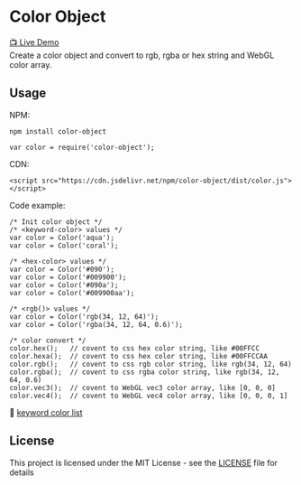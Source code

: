 Color Object
======

[📺 Live Demo](https://vincent7128.github.io/color-object/)  
Create a color object and convert to rgb, rgba or hex string and WebGL color array.

## Usage
NPM:
```
npm install color-object

var color = require('color-object');
```
CDN:
```
<script src="https://cdn.jsdelivr.net/npm/color-object/dist/color.js"></script>
```
Code example:
```
/* Init color object */
/* <keyword-color> values */
var color = Color('aqua');
var color = Color('coral');

/* <hex-color> values */
var color = Color('#090');
var color = Color('#009900');
var color = Color('#090a');
var color = Color('#009900aa');

/* <rgb()> values */
var color = Color('rgb(34, 12, 64)');
var color = Color('rgba(34, 12, 64, 0.6)');

/* color convert */
color.hex();   // covent to css hex color string, like #00FFCC
color.hexa();  // covent to css hex color string, like #00FFCCAA
color.rgb();   // covent to css rgb color string, like rgb(34, 12, 64)
color.rgba();  // covent to css rgba color string, like rgb(34, 12, 64, 0.6)
color.vec3();  // covent to WebGL vec3 color array, like [0, 0, 0]
color.vec4();  // covent to WebGL vec4 color array, like [0, 0, 0, 1]
```
🔗 [keyword color list](KEYWORD-LIST.md)

## License

This project is licensed under the MIT License - see the [LICENSE](LICENSE) file for details
